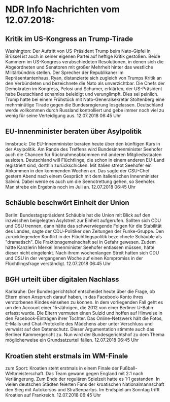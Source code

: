 # NDR Info Nachrichten vom 12.07.2018:


## Kritik im US-Kongress an Trump-Tirade
Washington: Der Auftritt von US-Präsident Trump beim Nato-Gipfel in Brüssel ist auch in seiner eigenen Partei auf heftige Kritik gestoßen. Beide Kammern im US-Kongress verabschiedeten Resolutionen, in denen sich die Abgeordneten und Senatoren mit großer Mehrheit hinter das westliche Militärbündnis stellen. Der Sprecher der Republikaner im Repräsentantenhaus, Ryan, distanzierte sich zugleich von Trumps Kritik an den Verbündeten und bezeichnete die Nato als unverzichtbar. Die Chefs der Demokraten im Kongress, Pelosi und Schumer, erklärten, der US-Präsident habe Deutschland schamlos beleidigt und verunglimpft. Dies sei peinlich. Trump hatte bei einem Frühstück mit Nato-Generalsekretär Stoltenberg eine mehrminütige Tirade gegen die Bundesregierung losgelassen. Deutschland werde vollkommen durch Russland kontrolliert und gebe immer noch viel zu wenig für seine Verteidigung aus. 12.07.2018 06:45 Uhr 

## EU-Innenminister beraten über Asylpolitik
Innsbruck: Die EU-Innenminister beraten heute über den künftigen Kurs in der Asylpolitik. Am Rande des Treffens wird Bundesinnenminister Seehofer auch die Chancen für Rücknahmeabkommen mit anderen Mitgliedsstaaten ausloten. Deutschland will Flüchtlinge, die schon in einem anderen EU-Land registriert sind, dorthin zurückschicken. Mit Italien strebt Seehofer ein Abkommen in den kommenden Wochen an. Das sagte der CSU-Chef gestern Abend nach einem Gespräch mit dem italienischen Innenminister Salvini. Dabei werde es auch um die Seenotrettung gehen, so Seehofer. Man strebe ein Ergebnis noch im Juli an. 12.07.2018 06:45 Uhr 

## Schäuble beschwört Einheit der Union
Berlin: Bundestagspräsident Schäuble hat die Union mit Blick auf den inzwischen beigelegten Asylstreit zur Einheit aufgerufen. Sollten sich CDU und CSU trennen, dann hätte das schwerwiegende Folgen für die Stabilität des Landes, sagte der CDU-Politiker den Zeitungen der Funke-Gruppe. Den zurückliegenden Konflikt in der Flüchtlingspolitik bezeichnete Schäuble als "dramatisch". Die Fraktionsgemeinschaft sei in Gefahr gewesen. Zudem hätte Kanzlerin Merkel Innenminister Seehofer entlassen müssen, hätte dieser nicht eingelenkt. Nach ihrem wochenlangen Streit hatten sich CDU und CSU in der vergangenen Woche auf einen Kompromiss in der Flüchtlingsfrage verständigt. 12.07.2018 06:45 Uhr 

## BGH urteilt über digitalen Nachlass
Karlsruhe: Der Bundesgerichtshof entscheidet heute über die Frage, ob Eltern einen Anspruch darauf haben, in das Facebook-Konto ihres verstorbenen Kindes einsehen zu können. In dem vorliegenden Fall geht es um den Account einer 15-Jährigen, die 2012 von einer Berliner U-Bahn erfasst wurde. Die Eltern vermuten einen Suizid und hoffen auf Hinweise in den Facebook-Einträgen ihrer Tochter. Das Online-Netzwerk hält die Fotos, E-Mails und Chat-Protokolle des Mädchens aber unter Verschluss und verweist auf den Datenschutz. Dieser Argumentation stimmte auch das Berliner Kammergericht zu. Nun wird der Bundesgerichtshof zu dem Thema möglicherweise ein Grundsatzurteil fällen. 12.07.2018 06:45 Uhr 

## Kroatien steht erstmals im WM-Finale
zum Sport: Kroatien steht erstmals in einem Finale der Fußball-Weltmeisterschaft. Das Team gewann gegen England mit 2:1 nach Verlängerung. Zum Ende der regulären Spielzeit hatte es 1:1 gestanden. In vielen deutschen Städten feierten Fans der kroatischen Nationalmannschaft den Sieg mit Autokorsos und Straßenpartys. Im Endspiel am Sonntag trifft Kroatien auf Frankreich. 12.07.2018 06:45 Uhr 
